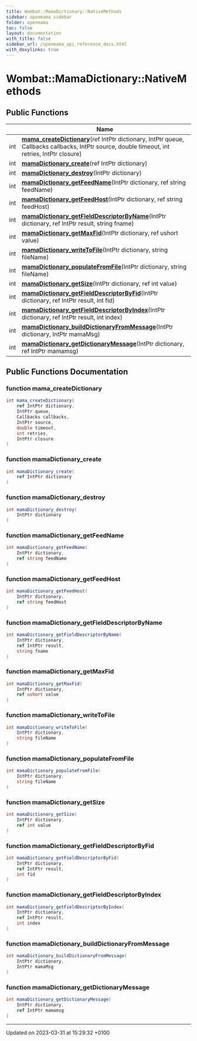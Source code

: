 ```yaml
---
title: Wombat::MamaDictionary::NativeMethods
sidebar: openmama_sidebar
folder: openmama
toc: false
layout: documentation
with_title: false
sidebar_url: /openmama_api_reference_docs.html
with_doxylinks: true
---
```


# Wombat::MamaDictionary::NativeMethods





## Public Functions

|                | Name           |
| -------------- | -------------- |
| int | **[mama_createDictionary](structWombat_1_1MamaDictionary_1_1NativeMethods.html#function-mama-createdictionary)**(ref IntPtr dictionary, IntPtr queue, Callbacks callbacks, IntPtr source, double timeout, int retries, IntPtr closure) |
| int | **[mamaDictionary_create](structWombat_1_1MamaDictionary_1_1NativeMethods.html#function-mamadictionary-create)**(ref IntPtr dictionary) |
| int | **[mamaDictionary_destroy](structWombat_1_1MamaDictionary_1_1NativeMethods.html#function-mamadictionary-destroy)**(IntPtr dictionary) |
| int | **[mamaDictionary_getFeedName](structWombat_1_1MamaDictionary_1_1NativeMethods.html#function-mamadictionary-getfeedname)**(IntPtr dictionary, ref string feedName) |
| int | **[mamaDictionary_getFeedHost](structWombat_1_1MamaDictionary_1_1NativeMethods.html#function-mamadictionary-getfeedhost)**(IntPtr dictionary, ref string feedHost) |
| int | **[mamaDictionary_getFieldDescriptorByName](structWombat_1_1MamaDictionary_1_1NativeMethods.html#function-mamadictionary-getfielddescriptorbyname)**(IntPtr dictionary, ref IntPtr result, string fname) |
| int | **[mamaDictionary_getMaxFid](structWombat_1_1MamaDictionary_1_1NativeMethods.html#function-mamadictionary-getmaxfid)**(IntPtr dictionary, ref ushort value) |
| int | **[mamaDictionary_writeToFile](structWombat_1_1MamaDictionary_1_1NativeMethods.html#function-mamadictionary-writetofile)**(IntPtr dictionary, string fileName) |
| int | **[mamaDictionary_populateFromFile](structWombat_1_1MamaDictionary_1_1NativeMethods.html#function-mamadictionary-populatefromfile)**(IntPtr dictionary, string fileName) |
| int | **[mamaDictionary_getSize](structWombat_1_1MamaDictionary_1_1NativeMethods.html#function-mamadictionary-getsize)**(IntPtr dictionary, ref int value) |
| int | **[mamaDictionary_getFieldDescriptorByFid](structWombat_1_1MamaDictionary_1_1NativeMethods.html#function-mamadictionary-getfielddescriptorbyfid)**(IntPtr dictionary, ref IntPtr result, int fid) |
| int | **[mamaDictionary_getFieldDescriptorByIndex](structWombat_1_1MamaDictionary_1_1NativeMethods.html#function-mamadictionary-getfielddescriptorbyindex)**(IntPtr dictionary, ref IntPtr result, int index) |
| int | **[mamaDictionary_buildDictionaryFromMessage](structWombat_1_1MamaDictionary_1_1NativeMethods.html#function-mamadictionary-builddictionaryfrommessage)**(IntPtr dictionary, IntPtr mamaMsg) |
| int | **[mamaDictionary_getDictionaryMessage](structWombat_1_1MamaDictionary_1_1NativeMethods.html#function-mamadictionary-getdictionarymessage)**(IntPtr dictionary, ref IntPtr mamamsg) |

## Public Functions Documentation

### function mama_createDictionary

```csharp
int mama_createDictionary(
    ref IntPtr dictionary,
    IntPtr queue,
    Callbacks callbacks,
    IntPtr source,
    double timeout,
    int retries,
    IntPtr closure
)
```


### function mamaDictionary_create

```csharp
int mamaDictionary_create(
    ref IntPtr dictionary
)
```


### function mamaDictionary_destroy

```csharp
int mamaDictionary_destroy(
    IntPtr dictionary
)
```


### function mamaDictionary_getFeedName

```csharp
int mamaDictionary_getFeedName(
    IntPtr dictionary,
    ref string feedName
)
```


### function mamaDictionary_getFeedHost

```csharp
int mamaDictionary_getFeedHost(
    IntPtr dictionary,
    ref string feedHost
)
```


### function mamaDictionary_getFieldDescriptorByName

```csharp
int mamaDictionary_getFieldDescriptorByName(
    IntPtr dictionary,
    ref IntPtr result,
    string fname
)
```


### function mamaDictionary_getMaxFid

```csharp
int mamaDictionary_getMaxFid(
    IntPtr dictionary,
    ref ushort value
)
```


### function mamaDictionary_writeToFile

```csharp
int mamaDictionary_writeToFile(
    IntPtr dictionary,
    string fileName
)
```


### function mamaDictionary_populateFromFile

```csharp
int mamaDictionary_populateFromFile(
    IntPtr dictionary,
    string fileName
)
```


### function mamaDictionary_getSize

```csharp
int mamaDictionary_getSize(
    IntPtr dictionary,
    ref int value
)
```


### function mamaDictionary_getFieldDescriptorByFid

```csharp
int mamaDictionary_getFieldDescriptorByFid(
    IntPtr dictionary,
    ref IntPtr result,
    int fid
)
```


### function mamaDictionary_getFieldDescriptorByIndex

```csharp
int mamaDictionary_getFieldDescriptorByIndex(
    IntPtr dictionary,
    ref IntPtr result,
    int index
)
```


### function mamaDictionary_buildDictionaryFromMessage

```csharp
int mamaDictionary_buildDictionaryFromMessage(
    IntPtr dictionary,
    IntPtr mamaMsg
)
```


### function mamaDictionary_getDictionaryMessage

```csharp
int mamaDictionary_getDictionaryMessage(
    IntPtr dictionary,
    ref IntPtr mamamsg
)
```


-------------------------------

Updated on 2023-03-31 at 15:29:32 +0100